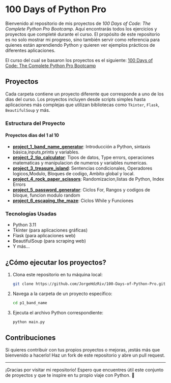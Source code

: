 # 100 Days of Python Pro

Bienvenido al repositorio de mis proyectos de *100 Days of Code: The Complete Python Pro Bootcamp*. Aquí encontrarás todos los ejercicios y proyectos que completé durante el curso. El propósito de este repositorio es no solo mostrar mi progreso, sino también servir como referencia para quienes están aprendiendo Python y quieren ver ejemplos prácticos de diferentes aplicaciones.

El curso del cual se basaron los proyectos es el siguiente:
[100 Days of Code: The Complete Python Pro Bootcamp](https://www.udemy.com/course/100-days-of-code/)

## Proyectos

Cada carpeta contiene un proyecto diferente que corresponde a uno de los días del curso. Los proyectos incluyen desde scripts simples hasta aplicaciones más complejas que utilizan bibliotecas como `Tkinter`, `Flask`, `BeautifulSoup` y más.

### Estructura del Proyecto

#### Proyectos dias del 1 al 10

- **[project_1_band_name_generator](./days_1_10/p1_band_name/main.py)**: Introducción a Python, sintaxis básica,inputs,prints y variables.
- **[project_2_tip_calculator](./days_1_10/p2_tip_calculator/main.py)**: Tipos de datos, Type errors, operaciones matematicas y manipulacion de numeros y variables numericas.
- **[project_3_treasure_island](./days_1_10/p3_treasure_island/main.py)**: Sentencias condicionales, Operadores logicos,Modulo, Bloques de codigo, Ambito global y local.
- **[project_4_rock_paper_scissors](./days_1_10/p4_rock_paper_scissors/main.py)**: Randomizacion,listas de Python, Index Errors
- **[project_5_password_generator](./days_1_10/p5_password_generator/main.py)**: Ciclos For, Rangos y codigos de bloque, funcion modulo random
- **[project_6_escaping_the_maze](./days_1_10/p6_escaping_maze/main.py)**: Ciclos While y Funciones

### Tecnologías Usadas

- Python 3.11
- Tkinter (para aplicaciones gráficas)
- Flask (para aplicaciones web)
- BeautifulSoup (para scraping web)
- Y más...

## ¿Cómo ejecutar los proyectos?

1. Clona este repositorio en tu máquina local:
    ```bash
    git clone https://github.com/JorgeHdzRiv/100-Days-of-Python-Pro.git
    ```

2. Navega a la carpeta de un proyecto específico:
    ```bash
    cd p1_band_name
    ```

3. Ejecuta el archivo Python correspondiente:
    ```bash
    python main.py
    ```

## Contribuciones

Si quieres contribuir con tus propios proyectos o mejoras, ¡estás más que bienvenido a hacerlo! Haz un fork de este repositorio y abre un pull request.

---

¡Gracias por visitar mi repositorio! Espero que encuentres útil este conjunto de proyectos y que te inspire en tu propio viaje con Python. 🚀
